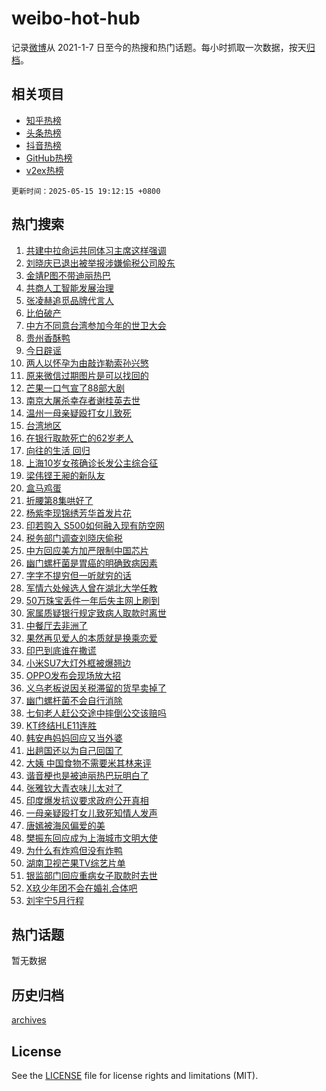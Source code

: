 # weibo-hot-hub

记录[微博](https://www.weibo.com)从 2021-1-7 日至今的热搜和热门话题。每小时抓取一次数据，按天[归档](archives)。

## 相关项目

- [知乎热榜](https://github.com/lonnyzhang423/zhihu-hot-hub)
- [头条热榜](https://github.com/lonnyzhang423/toutiao-hot-hub)
- [抖音热榜](https://github.com/lonnyzhang423/douyin-hot-hub)
- [GitHub热榜](https://github.com/lonnyzhang423/github-hot-hub)
- [v2ex热榜](https://github.com/lonnyzhang423/v2ex-hot-hub)


`更新时间：2025-05-15 19:12:15 +0800`

## 热门搜索

1. [共建中拉命运共同体习主席这样强调](https://m.weibo.cn/search?containerid=100103type%3D1%26t%3D10%26q%3D%23%E5%85%B1%E5%BB%BA%E4%B8%AD%E6%8B%89%E5%91%BD%E8%BF%90%E5%85%B1%E5%90%8C%E4%BD%93%E4%B9%A0%E4%B8%BB%E5%B8%AD%E8%BF%99%E6%A0%B7%E5%BC%BA%E8%B0%83%23&stream_entry_id=51&isnewpage=1&extparam=seat%3D1%26c_type%3D51%26pos%3D0%26cate%3D10103%26q%3D%2523%25E5%2585%25B1%25E5%25BB%25BA%25E4%25B8%25AD%25E6%258B%2589%25E5%2591%25BD%25E8%25BF%2590%25E5%2585%25B1%25E5%2590%258C%25E4%25BD%2593%25E4%25B9%25A0%25E4%25B8%25BB%25E5%25B8%25AD%25E8%25BF%2599%25E6%25A0%25B7%25E5%25BC%25BA%25E8%25B0%2583%2523%26stream_entry_id%3D51%26filter_type%3Drealtimehot%26dgr%3D0%26display_time%3D1747307533%26pre_seqid%3D17473075338290246491073)
1. [刘晓庆已退出被举报涉嫌偷税公司股东](https://m.weibo.cn/search?containerid=100103type%3D1%26t%3D10%26q%3D%23%E5%88%98%E6%99%93%E5%BA%86%E5%B7%B2%E9%80%80%E5%87%BA%E8%A2%AB%E4%B8%BE%E6%8A%A5%E6%B6%89%E5%AB%8C%E5%81%B7%E7%A8%8E%E5%85%AC%E5%8F%B8%E8%82%A1%E4%B8%9C%23&stream_entry_id=31&isnewpage=1&extparam=seat%3D1%26stream_entry_id%3D31%26realpos%3D1%26filter_type%3Drealtimehot%26c_type%3D31%26pos%3D0%26flag%3D1%26cate%3D5001%26q%3D%2523%25E5%2588%2598%25E6%2599%2593%25E5%25BA%2586%25E5%25B7%25B2%25E9%2580%2580%25E5%2587%25BA%25E8%25A2%25AB%25E4%25B8%25BE%25E6%258A%25A5%25E6%25B6%2589%25E5%25AB%258C%25E5%2581%25B7%25E7%25A8%258E%25E5%2585%25AC%25E5%258F%25B8%25E8%2582%25A1%25E4%25B8%259C%2523%26lcate%3D5001%26band_rank%3D1%26dgr%3D0%26display_time%3D1747307533%26pre_seqid%3D17473075338290246491073)
1. [金靖P图不带迪丽热巴](https://m.weibo.cn/search?containerid=100103type%3D1%26t%3D10%26q%3D%23%E9%87%91%E9%9D%96P%E5%9B%BE%E4%B8%8D%E5%B8%A6%E8%BF%AA%E4%B8%BD%E7%83%AD%E5%B7%B4%23&stream_entry_id=31&isnewpage=1&extparam=seat%3D1%26stream_entry_id%3D31%26realpos%3D2%26filter_type%3Drealtimehot%26c_type%3D31%26pos%3D1%26flag%3D1%26cate%3D5001%26q%3D%2523%25E9%2587%2591%25E9%259D%2596P%25E5%259B%25BE%25E4%25B8%258D%25E5%25B8%25A6%25E8%25BF%25AA%25E4%25B8%25BD%25E7%2583%25AD%25E5%25B7%25B4%2523%26lcate%3D5001%26band_rank%3D2%26dgr%3D0%26display_time%3D1747307533%26pre_seqid%3D17473075338290246491073)
1. [共商人工智能发展治理](https://m.weibo.cn/search?containerid=100103type%3D1%26t%3D10%26q%3D%23%E5%85%B1%E5%95%86%E4%BA%BA%E5%B7%A5%E6%99%BA%E8%83%BD%E5%8F%91%E5%B1%95%E6%B2%BB%E7%90%86%23&stream_entry_id=31&isnewpage=1&extparam=seat%3D1%26stream_entry_id%3D31%26realpos%3D3%26filter_type%3Drealtimehot%26c_type%3D31%26pos%3D2%26flag%3D0%26cate%3D5001%26q%3D%2523%25E5%2585%25B1%25E5%2595%2586%25E4%25BA%25BA%25E5%25B7%25A5%25E6%2599%25BA%25E8%2583%25BD%25E5%258F%2591%25E5%25B1%2595%25E6%25B2%25BB%25E7%2590%2586%2523%26lcate%3D5001%26band_rank%3D3%26dgr%3D0%26display_time%3D1747307533%26pre_seqid%3D17473075338290246491073)
1. [张凌赫追觅品牌代言人](https://m.weibo.cn/search?containerid=100103type%3D1%26t%3D10%26q%3D%23%E5%BC%A0%E5%87%8C%E8%B5%AB%E8%BF%BD%E8%A7%85%E5%93%81%E7%89%8C%E4%BB%A3%E8%A8%80%E4%BA%BA%23&stream_entry_id=31&isnewpage=1&extparam=seat%3D1%26is_ad_pos%3D1%26stream_entry_id%3D31%26filter_type%3Drealtimehot%26topic_ad%3D1%26c_type%3D31%26pos%3D3%26lcate%3D5001%26cate%3D5001%26q%3D%2523%25E5%25BC%25A0%25E5%2587%258C%25E8%25B5%25AB%25E8%25BF%25BD%25E8%25A7%2585%25E5%2593%2581%25E7%2589%258C%25E4%25BB%25A3%25E8%25A8%2580%25E4%25BA%25BA%2523%26adid%3D285947%26band_rank%3D4%26dgr%3D0%26display_time%3D1747307533%26pre_seqid%3D17473075338290246491073)
1. [比伯破产](https://m.weibo.cn/search?containerid=100103type%3D1%26t%3D10%26q%3D%23%E6%AF%94%E4%BC%AF%E7%A0%B4%E4%BA%A7%23&stream_entry_id=31&isnewpage=1&extparam=seat%3D1%26stream_entry_id%3D31%26realpos%3D4%26filter_type%3Drealtimehot%26c_type%3D31%26pos%3D4%26flag%3D2%26cate%3D5001%26q%3D%2523%25E6%25AF%2594%25E4%25BC%25AF%25E7%25A0%25B4%25E4%25BA%25A7%2523%26lcate%3D5001%26band_rank%3D4%26dgr%3D0%26display_time%3D1747307533%26pre_seqid%3D17473075338290246491073)
1. [中方不同意台湾参加今年的世卫大会](https://m.weibo.cn/search?containerid=100103type%3D1%26t%3D10%26q%3D%23%E4%B8%AD%E6%96%B9%E4%B8%8D%E5%90%8C%E6%84%8F%E5%8F%B0%E6%B9%BE%E5%8F%82%E5%8A%A0%E4%BB%8A%E5%B9%B4%E7%9A%84%E4%B8%96%E5%8D%AB%E5%A4%A7%E4%BC%9A%23&stream_entry_id=31&isnewpage=1&extparam=seat%3D1%26stream_entry_id%3D31%26realpos%3D5%26filter_type%3Drealtimehot%26c_type%3D31%26pos%3D5%26flag%3D2%26cate%3D5001%26q%3D%2523%25E4%25B8%25AD%25E6%2596%25B9%25E4%25B8%258D%25E5%2590%258C%25E6%2584%258F%25E5%258F%25B0%25E6%25B9%25BE%25E5%258F%2582%25E5%258A%25A0%25E4%25BB%258A%25E5%25B9%25B4%25E7%259A%2584%25E4%25B8%2596%25E5%258D%25AB%25E5%25A4%25A7%25E4%25BC%259A%2523%26lcate%3D5001%26band_rank%3D5%26dgr%3D0%26display_time%3D1747307533%26pre_seqid%3D17473075338290246491073)
1. [贵州香酥鸭](https://m.weibo.cn/search?containerid=100103type%3D1%26t%3D10%26q%3D%E8%B4%B5%E5%B7%9E%E9%A6%99%E9%85%A5%E9%B8%AD&stream_entry_id=31&isnewpage=1&extparam=seat%3D1%26stream_entry_id%3D31%26realpos%3D6%26filter_type%3Drealtimehot%26c_type%3D31%26pos%3D6%26flag%3D1%26cate%3D5001%26q%3D%25E8%25B4%25B5%25E5%25B7%259E%25E9%25A6%2599%25E9%2585%25A5%25E9%25B8%25AD%26lcate%3D5001%26band_rank%3D6%26dgr%3D0%26display_time%3D1747307533%26pre_seqid%3D17473075338290246491073)
1. [今日辟谣](https://m.weibo.cn/search?containerid=100103type%3D1%26t%3D10%26q%3D%23%E4%BB%8A%E6%97%A5%E8%BE%9F%E8%B0%A3%23&stream_entry_id=31&isnewpage=1&extparam=seat%3D1%26is_ad_pos%3D1%26filter_type%3Drealtimehot%26stream_entry_id%3D31%26c_type%3D31%26pos%3D7%26dgr%3D0%26cate%3D5001%26q%3D%2523%25E4%25BB%258A%25E6%2597%25A5%25E8%25BE%259F%25E8%25B0%25A3%2523%26lcate%3D5001%26band_rank%3D7%26adid%3D285923%26display_time%3D1747307533%26pre_seqid%3D17473075338290246491073)
1. [两人以怀孕为由敲诈勒索孙兴慜](https://m.weibo.cn/search?containerid=100103type%3D1%26t%3D10%26q%3D%23%E4%B8%A4%E4%BA%BA%E4%BB%A5%E6%80%80%E5%AD%95%E4%B8%BA%E7%94%B1%E6%95%B2%E8%AF%88%E5%8B%92%E7%B4%A2%E5%AD%99%E5%85%B4%E6%85%9C%23&stream_entry_id=31&isnewpage=1&extparam=seat%3D1%26stream_entry_id%3D31%26realpos%3D7%26filter_type%3Drealtimehot%26c_type%3D31%26pos%3D8%26flag%3D2%26cate%3D5001%26q%3D%2523%25E4%25B8%25A4%25E4%25BA%25BA%25E4%25BB%25A5%25E6%2580%2580%25E5%25AD%2595%25E4%25B8%25BA%25E7%2594%25B1%25E6%2595%25B2%25E8%25AF%2588%25E5%258B%2592%25E7%25B4%25A2%25E5%25AD%2599%25E5%2585%25B4%25E6%2585%259C%2523%26lcate%3D5001%26band_rank%3D7%26dgr%3D0%26display_time%3D1747307533%26pre_seqid%3D17473075338290246491073)
1. [原来微信过期图片是可以找回的](https://m.weibo.cn/search?containerid=100103type%3D1%26t%3D10%26q%3D%E5%8E%9F%E6%9D%A5%E5%BE%AE%E4%BF%A1%E8%BF%87%E6%9C%9F%E5%9B%BE%E7%89%87%E6%98%AF%E5%8F%AF%E4%BB%A5%E6%89%BE%E5%9B%9E%E7%9A%84&stream_entry_id=31&isnewpage=1&extparam=seat%3D1%26stream_entry_id%3D31%26realpos%3D8%26filter_type%3Drealtimehot%26c_type%3D31%26pos%3D9%26flag%3D1%26cate%3D5001%26q%3D%25E5%258E%259F%25E6%259D%25A5%25E5%25BE%25AE%25E4%25BF%25A1%25E8%25BF%2587%25E6%259C%259F%25E5%259B%25BE%25E7%2589%2587%25E6%2598%25AF%25E5%258F%25AF%25E4%25BB%25A5%25E6%2589%25BE%25E5%259B%259E%25E7%259A%2584%26lcate%3D5001%26band_rank%3D8%26dgr%3D0%26display_time%3D1747307533%26pre_seqid%3D17473075338290246491073)
1. [芒果一口气宣了88部大剧](https://m.weibo.cn/search?containerid=100103type%3D1%26t%3D10%26q%3D%E8%8A%92%E6%9E%9C%E4%B8%80%E5%8F%A3%E6%B0%94%E5%AE%A3%E4%BA%8688%E9%83%A8%E5%A4%A7%E5%89%A7&stream_entry_id=31&isnewpage=1&extparam=seat%3D1%26stream_entry_id%3D31%26realpos%3D9%26filter_type%3Drealtimehot%26c_type%3D31%26pos%3D10%26flag%3D0%26cate%3D5001%26q%3D%25E8%258A%2592%25E6%259E%259C%25E4%25B8%2580%25E5%258F%25A3%25E6%25B0%2594%25E5%25AE%25A3%25E4%25BA%258688%25E9%2583%25A8%25E5%25A4%25A7%25E5%2589%25A7%26lcate%3D5001%26band_rank%3D9%26dgr%3D0%26display_time%3D1747307533%26pre_seqid%3D17473075338290246491073)
1. [南京大屠杀幸存者谢桂英去世](https://m.weibo.cn/search?containerid=100103type%3D1%26t%3D10%26q%3D%23%E5%8D%97%E4%BA%AC%E5%A4%A7%E5%B1%A0%E6%9D%80%E5%B9%B8%E5%AD%98%E8%80%85%E8%B0%A2%E6%A1%82%E8%8B%B1%E5%8E%BB%E4%B8%96%23&stream_entry_id=31&isnewpage=1&extparam=seat%3D1%26stream_entry_id%3D31%26realpos%3D10%26filter_type%3Drealtimehot%26c_type%3D31%26pos%3D11%26flag%3D0%26cate%3D5001%26q%3D%2523%25E5%258D%2597%25E4%25BA%25AC%25E5%25A4%25A7%25E5%25B1%25A0%25E6%259D%2580%25E5%25B9%25B8%25E5%25AD%2598%25E8%2580%2585%25E8%25B0%25A2%25E6%25A1%2582%25E8%258B%25B1%25E5%258E%25BB%25E4%25B8%2596%2523%26lcate%3D5001%26band_rank%3D10%26dgr%3D0%26display_time%3D1747307533%26pre_seqid%3D17473075338290246491073)
1. [温州一母亲疑殴打女儿致死](https://m.weibo.cn/search?containerid=100103type%3D1%26t%3D10%26q%3D%23%E6%B8%A9%E5%B7%9E%E4%B8%80%E6%AF%8D%E4%BA%B2%E7%96%91%E6%AE%B4%E6%89%93%E5%A5%B3%E5%84%BF%E8%87%B4%E6%AD%BB%23&stream_entry_id=31&isnewpage=1&extparam=seat%3D1%26stream_entry_id%3D31%26realpos%3D11%26filter_type%3Drealtimehot%26c_type%3D31%26pos%3D12%26flag%3D1%26cate%3D5001%26q%3D%2523%25E6%25B8%25A9%25E5%25B7%259E%25E4%25B8%2580%25E6%25AF%258D%25E4%25BA%25B2%25E7%2596%2591%25E6%25AE%25B4%25E6%2589%2593%25E5%25A5%25B3%25E5%2584%25BF%25E8%2587%25B4%25E6%25AD%25BB%2523%26lcate%3D5001%26band_rank%3D11%26dgr%3D0%26display_time%3D1747307533%26pre_seqid%3D17473075338290246491073)
1. [台湾地区](https://m.weibo.cn/search?containerid=100103type%3D1%26t%3D10%26q%3D%E5%8F%B0%E6%B9%BE%E5%9C%B0%E5%8C%BA&stream_entry_id=31&isnewpage=1&extparam=seat%3D1%26stream_entry_id%3D31%26realpos%3D12%26filter_type%3Drealtimehot%26c_type%3D31%26pos%3D13%26flag%3D1%26cate%3D5001%26q%3D%25E5%258F%25B0%25E6%25B9%25BE%25E5%259C%25B0%25E5%258C%25BA%26lcate%3D5001%26band_rank%3D12%26dgr%3D0%26display_time%3D1747307533%26pre_seqid%3D17473075338290246491073)
1. [在银行取款死亡的62岁老人](https://m.weibo.cn/search?containerid=100103type%3D1%26t%3D10%26q%3D%23%E5%9C%A8%E9%93%B6%E8%A1%8C%E5%8F%96%E6%AC%BE%E6%AD%BB%E4%BA%A1%E7%9A%8462%E5%B2%81%E8%80%81%E4%BA%BA%23&stream_entry_id=31&isnewpage=1&extparam=seat%3D1%26stream_entry_id%3D31%26realpos%3D13%26filter_type%3Drealtimehot%26c_type%3D31%26pos%3D14%26flag%3D1%26cate%3D5001%26q%3D%2523%25E5%259C%25A8%25E9%2593%25B6%25E8%25A1%258C%25E5%258F%2596%25E6%25AC%25BE%25E6%25AD%25BB%25E4%25BA%25A1%25E7%259A%258462%25E5%25B2%2581%25E8%2580%2581%25E4%25BA%25BA%2523%26lcate%3D5001%26band_rank%3D13%26dgr%3D0%26display_time%3D1747307533%26pre_seqid%3D17473075338290246491073)
1. [向往的生活 回归](https://m.weibo.cn/search?containerid=100103type%3D1%26t%3D10%26q%3D%E5%90%91%E5%BE%80%E7%9A%84%E7%94%9F%E6%B4%BB+%E5%9B%9E%E5%BD%92&stream_entry_id=31&isnewpage=1&extparam=seat%3D1%26stream_entry_id%3D31%26realpos%3D14%26filter_type%3Drealtimehot%26c_type%3D31%26pos%3D15%26flag%3D2%26cate%3D5001%26q%3D%25E5%2590%2591%25E5%25BE%2580%25E7%259A%2584%25E7%2594%259F%25E6%25B4%25BB%2520%25E5%259B%259E%25E5%25BD%2592%26lcate%3D5001%26band_rank%3D14%26dgr%3D0%26display_time%3D1747307533%26pre_seqid%3D17473075338290246491073)
1. [上海10岁女孩确诊长发公主综合征](https://m.weibo.cn/search?containerid=100103type%3D1%26t%3D10%26q%3D%23%E4%B8%8A%E6%B5%B710%E5%B2%81%E5%A5%B3%E5%AD%A9%E7%A1%AE%E8%AF%8A%E9%95%BF%E5%8F%91%E5%85%AC%E4%B8%BB%E7%BB%BC%E5%90%88%E5%BE%81%23&stream_entry_id=31&isnewpage=1&extparam=seat%3D1%26stream_entry_id%3D31%26realpos%3D15%26filter_type%3Drealtimehot%26c_type%3D31%26pos%3D16%26flag%3D1%26cate%3D5001%26q%3D%2523%25E4%25B8%258A%25E6%25B5%25B710%25E5%25B2%2581%25E5%25A5%25B3%25E5%25AD%25A9%25E7%25A1%25AE%25E8%25AF%258A%25E9%2595%25BF%25E5%258F%2591%25E5%2585%25AC%25E4%25B8%25BB%25E7%25BB%25BC%25E5%2590%2588%25E5%25BE%2581%2523%26lcate%3D5001%26band_rank%3D15%26dgr%3D0%26display_time%3D1747307533%26pre_seqid%3D17473075338290246491073)
1. [梁伟铿王昶的新队友](https://m.weibo.cn/search?containerid=100103type%3D1%26t%3D10%26q%3D%23%E6%A2%81%E4%BC%9F%E9%93%BF%E7%8E%8B%E6%98%B6%E7%9A%84%E6%96%B0%E9%98%9F%E5%8F%8B%23&stream_entry_id=31&isnewpage=1&extparam=seat%3D1%26stream_entry_id%3D31%26realpos%3D16%26filter_type%3Drealtimehot%26c_type%3D31%26pos%3D17%26flag%3D1%26cate%3D5001%26q%3D%2523%25E6%25A2%2581%25E4%25BC%259F%25E9%2593%25BF%25E7%258E%258B%25E6%2598%25B6%25E7%259A%2584%25E6%2596%25B0%25E9%2598%259F%25E5%258F%258B%2523%26lcate%3D5001%26band_rank%3D16%26dgr%3D0%26display_time%3D1747307533%26pre_seqid%3D17473075338290246491073)
1. [盒马鸡蛋](https://m.weibo.cn/search?containerid=100103type%3D1%26t%3D10%26q%3D%E7%9B%92%E9%A9%AC%E9%B8%A1%E8%9B%8B&stream_entry_id=31&isnewpage=1&extparam=seat%3D1%26stream_entry_id%3D31%26realpos%3D17%26filter_type%3Drealtimehot%26c_type%3D31%26pos%3D18%26flag%3D0%26cate%3D5001%26q%3D%25E7%259B%2592%25E9%25A9%25AC%25E9%25B8%25A1%25E8%259B%258B%26lcate%3D5001%26band_rank%3D17%26dgr%3D0%26display_time%3D1747307533%26pre_seqid%3D17473075338290246491073)
1. [折腰第8集哄好了](https://m.weibo.cn/search?containerid=100103type%3D1%26t%3D10%26q%3D%E6%8A%98%E8%85%B0%E7%AC%AC8%E9%9B%86%E5%93%84%E5%A5%BD%E4%BA%86&stream_entry_id=31&isnewpage=1&extparam=seat%3D1%26stream_entry_id%3D31%26realpos%3D18%26filter_type%3Drealtimehot%26c_type%3D31%26pos%3D19%26flag%3D1%26cate%3D5001%26q%3D%25E6%258A%2598%25E8%2585%25B0%25E7%25AC%25AC8%25E9%259B%2586%25E5%2593%2584%25E5%25A5%25BD%25E4%25BA%2586%26lcate%3D5001%26band_rank%3D18%26dgr%3D0%26display_time%3D1747307533%26pre_seqid%3D17473075338290246491073)
1. [杨紫李现锦绣芳华首发片花](https://m.weibo.cn/search?containerid=100103type%3D1%26t%3D10%26q%3D%23%E6%9D%A8%E7%B4%AB%E6%9D%8E%E7%8E%B0%E9%94%A6%E7%BB%A3%E8%8A%B3%E5%8D%8E%E9%A6%96%E5%8F%91%E7%89%87%E8%8A%B1%23&stream_entry_id=31&isnewpage=1&extparam=seat%3D1%26stream_entry_id%3D31%26realpos%3D19%26filter_type%3Drealtimehot%26c_type%3D31%26pos%3D20%26flag%3D1%26cate%3D5001%26q%3D%2523%25E6%259D%25A8%25E7%25B4%25AB%25E6%259D%258E%25E7%258E%25B0%25E9%2594%25A6%25E7%25BB%25A3%25E8%258A%25B3%25E5%258D%258E%25E9%25A6%2596%25E5%258F%2591%25E7%2589%2587%25E8%258A%25B1%2523%26lcate%3D5001%26band_rank%3D19%26dgr%3D0%26display_time%3D1747307533%26pre_seqid%3D17473075338290246491073)
1. [印若购入 S500如何融入现有防空网](https://m.weibo.cn/search?containerid=100103type%3D1%26t%3D10%26q%3D%E5%8D%B0%E8%8B%A5%E8%B4%AD%E5%85%A5+S500%E5%A6%82%E4%BD%95%E8%9E%8D%E5%85%A5%E7%8E%B0%E6%9C%89%E9%98%B2%E7%A9%BA%E7%BD%91&stream_entry_id=31&isnewpage=1&extparam=seat%3D1%26is_ai_ask%3D1%26stream_entry_id%3D31%26realpos%3D20%26filter_type%3Drealtimehot%26c_type%3D31%26pos%3D21%26flag%3D1%26cate%3D5001%26q%3D%25E5%258D%25B0%25E8%258B%25A5%25E8%25B4%25AD%25E5%2585%25A5%2520S500%25E5%25A6%2582%25E4%25BD%2595%25E8%259E%258D%25E5%2585%25A5%25E7%258E%25B0%25E6%259C%2589%25E9%2598%25B2%25E7%25A9%25BA%25E7%25BD%2591%26lcate%3D5001%26band_rank%3D20%26dgr%3D0%26display_time%3D1747307533%26pre_seqid%3D17473075338290246491073)
1. [税务部门调查刘晓庆偷税](https://m.weibo.cn/search?containerid=100103type%3D1%26t%3D10%26q%3D%23%E7%A8%8E%E5%8A%A1%E9%83%A8%E9%97%A8%E8%B0%83%E6%9F%A5%E5%88%98%E6%99%93%E5%BA%86%E5%81%B7%E7%A8%8E%23&stream_entry_id=31&isnewpage=1&extparam=seat%3D1%26stream_entry_id%3D31%26realpos%3D21%26filter_type%3Drealtimehot%26c_type%3D31%26pos%3D22%26flag%3D2%26cate%3D5001%26q%3D%2523%25E7%25A8%258E%25E5%258A%25A1%25E9%2583%25A8%25E9%2597%25A8%25E8%25B0%2583%25E6%259F%25A5%25E5%2588%2598%25E6%2599%2593%25E5%25BA%2586%25E5%2581%25B7%25E7%25A8%258E%2523%26lcate%3D5001%26band_rank%3D21%26dgr%3D0%26display_time%3D1747307533%26pre_seqid%3D17473075338290246491073)
1. [中方回应美方加严限制中国芯片](https://m.weibo.cn/search?containerid=100103type%3D1%26t%3D10%26q%3D%23%E4%B8%AD%E6%96%B9%E5%9B%9E%E5%BA%94%E7%BE%8E%E6%96%B9%E5%8A%A0%E4%B8%A5%E9%99%90%E5%88%B6%E4%B8%AD%E5%9B%BD%E8%8A%AF%E7%89%87%23&stream_entry_id=31&isnewpage=1&extparam=seat%3D1%26stream_entry_id%3D31%26realpos%3D22%26filter_type%3Drealtimehot%26c_type%3D31%26pos%3D23%26flag%3D0%26cate%3D5001%26q%3D%2523%25E4%25B8%25AD%25E6%2596%25B9%25E5%259B%259E%25E5%25BA%2594%25E7%25BE%258E%25E6%2596%25B9%25E5%258A%25A0%25E4%25B8%25A5%25E9%2599%2590%25E5%2588%25B6%25E4%25B8%25AD%25E5%259B%25BD%25E8%258A%25AF%25E7%2589%2587%2523%26lcate%3D5001%26band_rank%3D22%26dgr%3D0%26display_time%3D1747307533%26pre_seqid%3D17473075338290246491073)
1. [幽门螺杆菌是胃癌的明确致病因素](https://m.weibo.cn/search?containerid=100103type%3D1%26t%3D10%26q%3D%23%E5%B9%BD%E9%97%A8%E8%9E%BA%E6%9D%86%E8%8F%8C%E6%98%AF%E8%83%83%E7%99%8C%E7%9A%84%E6%98%8E%E7%A1%AE%E8%87%B4%E7%97%85%E5%9B%A0%E7%B4%A0%23&stream_entry_id=31&isnewpage=1&extparam=seat%3D1%26stream_entry_id%3D31%26realpos%3D23%26filter_type%3Drealtimehot%26c_type%3D31%26pos%3D24%26flag%3D0%26cate%3D5001%26q%3D%2523%25E5%25B9%25BD%25E9%2597%25A8%25E8%259E%25BA%25E6%259D%2586%25E8%258F%258C%25E6%2598%25AF%25E8%2583%2583%25E7%2599%258C%25E7%259A%2584%25E6%2598%258E%25E7%25A1%25AE%25E8%2587%25B4%25E7%2597%2585%25E5%259B%25A0%25E7%25B4%25A0%2523%26lcate%3D5001%26band_rank%3D23%26dgr%3D0%26display_time%3D1747307533%26pre_seqid%3D17473075338290246491073)
1. [字字不提穷但一听就穷的话](https://m.weibo.cn/search?containerid=100103type%3D1%26t%3D10%26q%3D%E5%AD%97%E5%AD%97%E4%B8%8D%E6%8F%90%E7%A9%B7%E4%BD%86%E4%B8%80%E5%90%AC%E5%B0%B1%E7%A9%B7%E7%9A%84%E8%AF%9D&stream_entry_id=31&isnewpage=1&extparam=seat%3D1%26stream_entry_id%3D31%26realpos%3D24%26filter_type%3Drealtimehot%26c_type%3D31%26pos%3D25%26flag%3D0%26cate%3D5001%26q%3D%25E5%25AD%2597%25E5%25AD%2597%25E4%25B8%258D%25E6%258F%2590%25E7%25A9%25B7%25E4%25BD%2586%25E4%25B8%2580%25E5%2590%25AC%25E5%25B0%25B1%25E7%25A9%25B7%25E7%259A%2584%25E8%25AF%259D%26lcate%3D5001%26band_rank%3D24%26dgr%3D0%26display_time%3D1747307533%26pre_seqid%3D17473075338290246491073)
1. [军情六处候选人曾在湖北大学任教](https://m.weibo.cn/search?containerid=100103type%3D1%26t%3D10%26q%3D%E5%86%9B%E6%83%85%E5%85%AD%E5%A4%84%E5%80%99%E9%80%89%E4%BA%BA%E6%9B%BE%E5%9C%A8%E6%B9%96%E5%8C%97%E5%A4%A7%E5%AD%A6%E4%BB%BB%E6%95%99&stream_entry_id=31&isnewpage=1&extparam=seat%3D1%26stream_entry_id%3D31%26realpos%3D25%26filter_type%3Drealtimehot%26c_type%3D31%26pos%3D26%26flag%3D1%26cate%3D5001%26q%3D%25E5%2586%259B%25E6%2583%2585%25E5%2585%25AD%25E5%25A4%2584%25E5%2580%2599%25E9%2580%2589%25E4%25BA%25BA%25E6%259B%25BE%25E5%259C%25A8%25E6%25B9%2596%25E5%258C%2597%25E5%25A4%25A7%25E5%25AD%25A6%25E4%25BB%25BB%25E6%2595%2599%26lcate%3D5001%26band_rank%3D25%26dgr%3D0%26display_time%3D1747307533%26pre_seqid%3D17473075338290246491073)
1. [50万珠宝丢件一年后失主网上刷到](https://m.weibo.cn/search?containerid=100103type%3D1%26t%3D10%26q%3D%2350%E4%B8%87%E7%8F%A0%E5%AE%9D%E4%B8%A2%E4%BB%B6%E4%B8%80%E5%B9%B4%E5%90%8E%E5%A4%B1%E4%B8%BB%E7%BD%91%E4%B8%8A%E5%88%B7%E5%88%B0%23&stream_entry_id=31&isnewpage=1&extparam=seat%3D1%26stream_entry_id%3D31%26realpos%3D26%26filter_type%3Drealtimehot%26c_type%3D31%26pos%3D27%26flag%3D1%26cate%3D5001%26q%3D%252350%25E4%25B8%2587%25E7%258F%25A0%25E5%25AE%259D%25E4%25B8%25A2%25E4%25BB%25B6%25E4%25B8%2580%25E5%25B9%25B4%25E5%2590%258E%25E5%25A4%25B1%25E4%25B8%25BB%25E7%25BD%2591%25E4%25B8%258A%25E5%2588%25B7%25E5%2588%25B0%2523%26lcate%3D5001%26band_rank%3D26%26dgr%3D0%26display_time%3D1747307533%26pre_seqid%3D17473075338290246491073)
1. [家属质疑银行规定致病人取款时离世](https://m.weibo.cn/search?containerid=100103type%3D1%26t%3D10%26q%3D%E5%AE%B6%E5%B1%9E%E8%B4%A8%E7%96%91%E9%93%B6%E8%A1%8C%E8%A7%84%E5%AE%9A%E8%87%B4%E7%97%85%E4%BA%BA%E5%8F%96%E6%AC%BE%E6%97%B6%E7%A6%BB%E4%B8%96&stream_entry_id=31&isnewpage=1&extparam=seat%3D1%26stream_entry_id%3D31%26realpos%3D27%26filter_type%3Drealtimehot%26c_type%3D31%26pos%3D28%26flag%3D0%26cate%3D5001%26q%3D%25E5%25AE%25B6%25E5%25B1%259E%25E8%25B4%25A8%25E7%2596%2591%25E9%2593%25B6%25E8%25A1%258C%25E8%25A7%2584%25E5%25AE%259A%25E8%2587%25B4%25E7%2597%2585%25E4%25BA%25BA%25E5%258F%2596%25E6%25AC%25BE%25E6%2597%25B6%25E7%25A6%25BB%25E4%25B8%2596%26lcate%3D5001%26band_rank%3D27%26dgr%3D0%26display_time%3D1747307533%26pre_seqid%3D17473075338290246491073)
1. [中餐厅去非洲了](https://m.weibo.cn/search?containerid=100103type%3D1%26t%3D10%26q%3D%23%E4%B8%AD%E9%A4%90%E5%8E%85%E5%8E%BB%E9%9D%9E%E6%B4%B2%E4%BA%86%23&stream_entry_id=31&isnewpage=1&extparam=seat%3D1%26stream_entry_id%3D31%26realpos%3D28%26filter_type%3Drealtimehot%26c_type%3D31%26pos%3D29%26flag%3D0%26cate%3D5001%26q%3D%2523%25E4%25B8%25AD%25E9%25A4%2590%25E5%258E%2585%25E5%258E%25BB%25E9%259D%259E%25E6%25B4%25B2%25E4%25BA%2586%2523%26lcate%3D5001%26band_rank%3D28%26dgr%3D0%26display_time%3D1747307533%26pre_seqid%3D17473075338290246491073)
1. [果然再见爱人的本质就是换乘恋爱](https://m.weibo.cn/search?containerid=100103type%3D1%26t%3D10%26q%3D%E6%9E%9C%E7%84%B6%E5%86%8D%E8%A7%81%E7%88%B1%E4%BA%BA%E7%9A%84%E6%9C%AC%E8%B4%A8%E5%B0%B1%E6%98%AF%E6%8D%A2%E4%B9%98%E6%81%8B%E7%88%B1&stream_entry_id=31&isnewpage=1&extparam=seat%3D1%26stream_entry_id%3D31%26realpos%3D29%26filter_type%3Drealtimehot%26c_type%3D31%26pos%3D30%26flag%3D1%26cate%3D5001%26q%3D%25E6%259E%259C%25E7%2584%25B6%25E5%2586%258D%25E8%25A7%2581%25E7%2588%25B1%25E4%25BA%25BA%25E7%259A%2584%25E6%259C%25AC%25E8%25B4%25A8%25E5%25B0%25B1%25E6%2598%25AF%25E6%258D%25A2%25E4%25B9%2598%25E6%2581%258B%25E7%2588%25B1%26lcate%3D5001%26band_rank%3D29%26dgr%3D0%26display_time%3D1747307533%26pre_seqid%3D17473075338290246491073)
1. [印巴到底谁在撒谎](https://m.weibo.cn/search?containerid=100103type%3D1%26t%3D10%26q%3D%E5%8D%B0%E5%B7%B4%E5%88%B0%E5%BA%95%E8%B0%81%E5%9C%A8%E6%92%92%E8%B0%8E&stream_entry_id=31&isnewpage=1&extparam=seat%3D1%26stream_entry_id%3D31%26realpos%3D30%26filter_type%3Drealtimehot%26c_type%3D31%26pos%3D31%26flag%3D1%26cate%3D5001%26q%3D%25E5%258D%25B0%25E5%25B7%25B4%25E5%2588%25B0%25E5%25BA%2595%25E8%25B0%2581%25E5%259C%25A8%25E6%2592%2592%25E8%25B0%258E%26lcate%3D5001%26band_rank%3D30%26dgr%3D0%26display_time%3D1747307533%26pre_seqid%3D17473075338290246491073)
1. [小米SU7大灯外框被爆翘边](https://m.weibo.cn/search?containerid=100103type%3D1%26t%3D10%26q%3D%23%E5%B0%8F%E7%B1%B3SU7%E5%A4%A7%E7%81%AF%E5%A4%96%E6%A1%86%E8%A2%AB%E7%88%86%E7%BF%98%E8%BE%B9%23&stream_entry_id=31&isnewpage=1&extparam=seat%3D1%26stream_entry_id%3D31%26realpos%3D31%26filter_type%3Drealtimehot%26c_type%3D31%26pos%3D32%26flag%3D1%26cate%3D5001%26q%3D%2523%25E5%25B0%258F%25E7%25B1%25B3SU7%25E5%25A4%25A7%25E7%2581%25AF%25E5%25A4%2596%25E6%25A1%2586%25E8%25A2%25AB%25E7%2588%2586%25E7%25BF%2598%25E8%25BE%25B9%2523%26lcate%3D5001%26band_rank%3D31%26dgr%3D0%26display_time%3D1747307533%26pre_seqid%3D17473075338290246491073)
1. [OPPO发布会现场放大招](https://m.weibo.cn/search?containerid=100103type%3D1%26t%3D10%26q%3D%23OPPO%E5%8F%91%E5%B8%83%E4%BC%9A%E7%8E%B0%E5%9C%BA%E6%94%BE%E5%A4%A7%E6%8B%9B%23&stream_entry_id=31&isnewpage=1&extparam=seat%3D1%26stream_entry_id%3D31%26realpos%3D32%26filter_type%3Drealtimehot%26c_type%3D31%26pos%3D33%26flag%3D0%26cate%3D5001%26q%3D%2523OPPO%25E5%258F%2591%25E5%25B8%2583%25E4%25BC%259A%25E7%258E%25B0%25E5%259C%25BA%25E6%2594%25BE%25E5%25A4%25A7%25E6%258B%259B%2523%26lcate%3D5001%26band_rank%3D32%26dgr%3D0%26display_time%3D1747307533%26pre_seqid%3D17473075338290246491073)
1. [义乌老板说因关税滞留的货早卖掉了](https://m.weibo.cn/search?containerid=100103type%3D1%26t%3D10%26q%3D%23%E4%B9%89%E4%B9%8C%E8%80%81%E6%9D%BF%E8%AF%B4%E5%9B%A0%E5%85%B3%E7%A8%8E%E6%BB%9E%E7%95%99%E7%9A%84%E8%B4%A7%E6%97%A9%E5%8D%96%E6%8E%89%E4%BA%86%23&stream_entry_id=31&isnewpage=1&extparam=seat%3D1%26stream_entry_id%3D31%26realpos%3D33%26filter_type%3Drealtimehot%26c_type%3D31%26pos%3D34%26flag%3D1%26cate%3D5001%26q%3D%2523%25E4%25B9%2589%25E4%25B9%258C%25E8%2580%2581%25E6%259D%25BF%25E8%25AF%25B4%25E5%259B%25A0%25E5%2585%25B3%25E7%25A8%258E%25E6%25BB%259E%25E7%2595%2599%25E7%259A%2584%25E8%25B4%25A7%25E6%2597%25A9%25E5%258D%2596%25E6%258E%2589%25E4%25BA%2586%2523%26lcate%3D5001%26band_rank%3D33%26dgr%3D0%26display_time%3D1747307533%26pre_seqid%3D17473075338290246491073)
1. [幽门螺杆菌不会自行消除](https://m.weibo.cn/search?containerid=100103type%3D1%26t%3D10%26q%3D%23%E5%B9%BD%E9%97%A8%E8%9E%BA%E6%9D%86%E8%8F%8C%E4%B8%8D%E4%BC%9A%E8%87%AA%E8%A1%8C%E6%B6%88%E9%99%A4%23&stream_entry_id=31&isnewpage=1&extparam=seat%3D1%26stream_entry_id%3D31%26realpos%3D34%26filter_type%3Drealtimehot%26c_type%3D31%26pos%3D35%26flag%3D1%26cate%3D5001%26q%3D%2523%25E5%25B9%25BD%25E9%2597%25A8%25E8%259E%25BA%25E6%259D%2586%25E8%258F%258C%25E4%25B8%258D%25E4%25BC%259A%25E8%2587%25AA%25E8%25A1%258C%25E6%25B6%2588%25E9%2599%25A4%2523%26lcate%3D5001%26band_rank%3D34%26dgr%3D0%26display_time%3D1747307533%26pre_seqid%3D17473075338290246491073)
1. [七旬老人赶公交途中摔倒公交该赔吗](https://m.weibo.cn/search?containerid=100103type%3D1%26t%3D10%26q%3D%23%E4%B8%83%E6%97%AC%E8%80%81%E4%BA%BA%E8%B5%B6%E5%85%AC%E4%BA%A4%E9%80%94%E4%B8%AD%E6%91%94%E5%80%92%E5%85%AC%E4%BA%A4%E8%AF%A5%E8%B5%94%E5%90%97%23&stream_entry_id=31&isnewpage=1&extparam=seat%3D1%26stream_entry_id%3D31%26realpos%3D35%26filter_type%3Drealtimehot%26c_type%3D31%26pos%3D36%26flag%3D1%26cate%3D5001%26q%3D%2523%25E4%25B8%2583%25E6%2597%25AC%25E8%2580%2581%25E4%25BA%25BA%25E8%25B5%25B6%25E5%2585%25AC%25E4%25BA%25A4%25E9%2580%2594%25E4%25B8%25AD%25E6%2591%2594%25E5%2580%2592%25E5%2585%25AC%25E4%25BA%25A4%25E8%25AF%25A5%25E8%25B5%2594%25E5%2590%2597%2523%26lcate%3D5001%26band_rank%3D35%26dgr%3D0%26display_time%3D1747307533%26pre_seqid%3D17473075338290246491073)
1. [KT终结HLE11连胜](https://m.weibo.cn/search?containerid=100103type%3D1%26t%3D10%26q%3DKT%E7%BB%88%E7%BB%93HLE11%E8%BF%9E%E8%83%9C&stream_entry_id=31&isnewpage=1&extparam=seat%3D1%26stream_entry_id%3D31%26realpos%3D36%26filter_type%3Drealtimehot%26c_type%3D31%26pos%3D37%26flag%3D1%26cate%3D5001%26q%3DKT%25E7%25BB%2588%25E7%25BB%2593HLE11%25E8%25BF%259E%25E8%2583%259C%26lcate%3D5001%26band_rank%3D36%26dgr%3D0%26display_time%3D1747307533%26pre_seqid%3D17473075338290246491073)
1. [韩安冉妈妈回应又当外婆](https://m.weibo.cn/search?containerid=100103type%3D1%26t%3D10%26q%3D%23%E9%9F%A9%E5%AE%89%E5%86%89%E5%A6%88%E5%A6%88%E5%9B%9E%E5%BA%94%E5%8F%88%E5%BD%93%E5%A4%96%E5%A9%86%23&stream_entry_id=31&isnewpage=1&extparam=seat%3D1%26stream_entry_id%3D31%26realpos%3D37%26filter_type%3Drealtimehot%26c_type%3D31%26pos%3D38%26flag%3D1%26cate%3D5001%26q%3D%2523%25E9%259F%25A9%25E5%25AE%2589%25E5%2586%2589%25E5%25A6%2588%25E5%25A6%2588%25E5%259B%259E%25E5%25BA%2594%25E5%258F%2588%25E5%25BD%2593%25E5%25A4%2596%25E5%25A9%2586%2523%26lcate%3D5001%26band_rank%3D37%26dgr%3D0%26display_time%3D1747307533%26pre_seqid%3D17473075338290246491073)
1. [出趟国还以为自己回国了](https://m.weibo.cn/search?containerid=100103type%3D1%26t%3D10%26q%3D%E5%87%BA%E8%B6%9F%E5%9B%BD%E8%BF%98%E4%BB%A5%E4%B8%BA%E8%87%AA%E5%B7%B1%E5%9B%9E%E5%9B%BD%E4%BA%86&stream_entry_id=31&isnewpage=1&extparam=seat%3D1%26stream_entry_id%3D31%26realpos%3D38%26filter_type%3Drealtimehot%26c_type%3D31%26pos%3D39%26flag%3D1%26cate%3D5001%26q%3D%25E5%2587%25BA%25E8%25B6%259F%25E5%259B%25BD%25E8%25BF%2598%25E4%25BB%25A5%25E4%25B8%25BA%25E8%2587%25AA%25E5%25B7%25B1%25E5%259B%259E%25E5%259B%25BD%25E4%25BA%2586%26lcate%3D5001%26band_rank%3D38%26dgr%3D0%26display_time%3D1747307533%26pre_seqid%3D17473075338290246491073)
1. [大姨 中国食物不需要米其林来评](https://m.weibo.cn/search?containerid=100103type%3D1%26t%3D10%26q%3D%E5%A4%A7%E5%A7%A8+%E4%B8%AD%E5%9B%BD%E9%A3%9F%E7%89%A9%E4%B8%8D%E9%9C%80%E8%A6%81%E7%B1%B3%E5%85%B6%E6%9E%97%E6%9D%A5%E8%AF%84&stream_entry_id=31&isnewpage=1&extparam=seat%3D1%26stream_entry_id%3D31%26realpos%3D39%26filter_type%3Drealtimehot%26c_type%3D31%26pos%3D40%26flag%3D1%26cate%3D5001%26q%3D%25E5%25A4%25A7%25E5%25A7%25A8%2520%25E4%25B8%25AD%25E5%259B%25BD%25E9%25A3%259F%25E7%2589%25A9%25E4%25B8%258D%25E9%259C%2580%25E8%25A6%2581%25E7%25B1%25B3%25E5%2585%25B6%25E6%259E%2597%25E6%259D%25A5%25E8%25AF%2584%26lcate%3D5001%26band_rank%3D39%26dgr%3D0%26display_time%3D1747307533%26pre_seqid%3D17473075338290246491073)
1. [谐音梗也是被迪丽热巴玩明白了](https://m.weibo.cn/search?containerid=100103type%3D1%26t%3D10%26q%3D%E8%B0%90%E9%9F%B3%E6%A2%97%E4%B9%9F%E6%98%AF%E8%A2%AB%E8%BF%AA%E4%B8%BD%E7%83%AD%E5%B7%B4%E7%8E%A9%E6%98%8E%E7%99%BD%E4%BA%86&stream_entry_id=31&isnewpage=1&extparam=seat%3D1%26stream_entry_id%3D31%26realpos%3D40%26filter_type%3Drealtimehot%26c_type%3D31%26pos%3D41%26flag%3D1%26cate%3D5001%26q%3D%25E8%25B0%2590%25E9%259F%25B3%25E6%25A2%2597%25E4%25B9%259F%25E6%2598%25AF%25E8%25A2%25AB%25E8%25BF%25AA%25E4%25B8%25BD%25E7%2583%25AD%25E5%25B7%25B4%25E7%258E%25A9%25E6%2598%258E%25E7%2599%25BD%25E4%25BA%2586%26lcate%3D5001%26band_rank%3D40%26dgr%3D0%26display_time%3D1747307533%26pre_seqid%3D17473075338290246491073)
1. [张雅钦大青衣味儿太对了](https://m.weibo.cn/search?containerid=100103type%3D1%26t%3D10%26q%3D%E5%BC%A0%E9%9B%85%E9%92%A6%E5%A4%A7%E9%9D%92%E8%A1%A3%E5%91%B3%E5%84%BF%E5%A4%AA%E5%AF%B9%E4%BA%86&stream_entry_id=31&isnewpage=1&extparam=seat%3D1%26stream_entry_id%3D31%26realpos%3D41%26filter_type%3Drealtimehot%26c_type%3D31%26pos%3D42%26flag%3D1%26cate%3D5001%26q%3D%25E5%25BC%25A0%25E9%259B%2585%25E9%2592%25A6%25E5%25A4%25A7%25E9%259D%2592%25E8%25A1%25A3%25E5%2591%25B3%25E5%2584%25BF%25E5%25A4%25AA%25E5%25AF%25B9%25E4%25BA%2586%26lcate%3D5001%26band_rank%3D41%26dgr%3D0%26display_time%3D1747307533%26pre_seqid%3D17473075338290246491073)
1. [印度爆发抗议要求政府公开真相](https://m.weibo.cn/search?containerid=100103type%3D1%26t%3D10%26q%3D%E5%8D%B0%E5%BA%A6%E7%88%86%E5%8F%91%E6%8A%97%E8%AE%AE%E8%A6%81%E6%B1%82%E6%94%BF%E5%BA%9C%E5%85%AC%E5%BC%80%E7%9C%9F%E7%9B%B8&stream_entry_id=31&isnewpage=1&extparam=seat%3D1%26stream_entry_id%3D31%26realpos%3D42%26filter_type%3Drealtimehot%26c_type%3D31%26pos%3D43%26flag%3D0%26cate%3D5001%26q%3D%25E5%258D%25B0%25E5%25BA%25A6%25E7%2588%2586%25E5%258F%2591%25E6%258A%2597%25E8%25AE%25AE%25E8%25A6%2581%25E6%25B1%2582%25E6%2594%25BF%25E5%25BA%259C%25E5%2585%25AC%25E5%25BC%2580%25E7%259C%259F%25E7%259B%25B8%26lcate%3D5001%26band_rank%3D42%26dgr%3D0%26display_time%3D1747307533%26pre_seqid%3D17473075338290246491073)
1. [一母亲疑殴打女儿致死知情人发声](https://m.weibo.cn/search?containerid=100103type%3D1%26t%3D10%26q%3D%23%E4%B8%80%E6%AF%8D%E4%BA%B2%E7%96%91%E6%AE%B4%E6%89%93%E5%A5%B3%E5%84%BF%E8%87%B4%E6%AD%BB%E7%9F%A5%E6%83%85%E4%BA%BA%E5%8F%91%E5%A3%B0%23&stream_entry_id=31&isnewpage=1&extparam=seat%3D1%26stream_entry_id%3D31%26realpos%3D43%26filter_type%3Drealtimehot%26c_type%3D31%26pos%3D44%26flag%3D1%26cate%3D5001%26q%3D%2523%25E4%25B8%2580%25E6%25AF%258D%25E4%25BA%25B2%25E7%2596%2591%25E6%25AE%25B4%25E6%2589%2593%25E5%25A5%25B3%25E5%2584%25BF%25E8%2587%25B4%25E6%25AD%25BB%25E7%259F%25A5%25E6%2583%2585%25E4%25BA%25BA%25E5%258F%2591%25E5%25A3%25B0%2523%26lcate%3D5001%26band_rank%3D43%26dgr%3D0%26display_time%3D1747307533%26pre_seqid%3D17473075338290246491073)
1. [唐嫣被海风偏爱的美](https://m.weibo.cn/search?containerid=100103type%3D1%26t%3D10%26q%3D%E5%94%90%E5%AB%A3%E8%A2%AB%E6%B5%B7%E9%A3%8E%E5%81%8F%E7%88%B1%E7%9A%84%E7%BE%8E&stream_entry_id=31&isnewpage=1&extparam=seat%3D1%26stream_entry_id%3D31%26realpos%3D44%26filter_type%3Drealtimehot%26c_type%3D31%26pos%3D45%26flag%3D1%26cate%3D5001%26q%3D%25E5%2594%2590%25E5%25AB%25A3%25E8%25A2%25AB%25E6%25B5%25B7%25E9%25A3%258E%25E5%2581%258F%25E7%2588%25B1%25E7%259A%2584%25E7%25BE%258E%26lcate%3D5001%26band_rank%3D44%26dgr%3D0%26display_time%3D1747307533%26pre_seqid%3D17473075338290246491073)
1. [樊振东回应成为上海城市文明大使](https://m.weibo.cn/search?containerid=100103type%3D1%26t%3D10%26q%3D%23%E6%A8%8A%E6%8C%AF%E4%B8%9C%E5%9B%9E%E5%BA%94%E6%88%90%E4%B8%BA%E4%B8%8A%E6%B5%B7%E5%9F%8E%E5%B8%82%E6%96%87%E6%98%8E%E5%A4%A7%E4%BD%BF%23&stream_entry_id=31&isnewpage=1&extparam=seat%3D1%26stream_entry_id%3D31%26realpos%3D45%26filter_type%3Drealtimehot%26c_type%3D31%26pos%3D46%26flag%3D1%26cate%3D5001%26q%3D%2523%25E6%25A8%258A%25E6%258C%25AF%25E4%25B8%259C%25E5%259B%259E%25E5%25BA%2594%25E6%2588%2590%25E4%25B8%25BA%25E4%25B8%258A%25E6%25B5%25B7%25E5%259F%258E%25E5%25B8%2582%25E6%2596%2587%25E6%2598%258E%25E5%25A4%25A7%25E4%25BD%25BF%2523%26lcate%3D5001%26band_rank%3D45%26dgr%3D0%26display_time%3D1747307533%26pre_seqid%3D17473075338290246491073)
1. [为什么有炸鸡但没有炸鸭](https://m.weibo.cn/search?containerid=100103type%3D1%26t%3D10%26q%3D%23%E4%B8%BA%E4%BB%80%E4%B9%88%E6%9C%89%E7%82%B8%E9%B8%A1%E4%BD%86%E6%B2%A1%E6%9C%89%E7%82%B8%E9%B8%AD%23&stream_entry_id=31&isnewpage=1&extparam=seat%3D1%26is_ai_ask%3D1%26stream_entry_id%3D31%26realpos%3D46%26filter_type%3Drealtimehot%26c_type%3D31%26pos%3D47%26flag%3D1%26cate%3D5001%26q%3D%2523%25E4%25B8%25BA%25E4%25BB%2580%25E4%25B9%2588%25E6%259C%2589%25E7%2582%25B8%25E9%25B8%25A1%25E4%25BD%2586%25E6%25B2%25A1%25E6%259C%2589%25E7%2582%25B8%25E9%25B8%25AD%2523%26lcate%3D5001%26band_rank%3D46%26dgr%3D0%26display_time%3D1747307533%26pre_seqid%3D17473075338290246491073)
1. [湖南卫视芒果TV综艺片单](https://m.weibo.cn/search?containerid=100103type%3D1%26t%3D10%26q%3D%23%E6%B9%96%E5%8D%97%E5%8D%AB%E8%A7%86%E8%8A%92%E6%9E%9CTV%E7%BB%BC%E8%89%BA%E7%89%87%E5%8D%95%23&stream_entry_id=31&isnewpage=1&extparam=seat%3D1%26stream_entry_id%3D31%26realpos%3D47%26filter_type%3Drealtimehot%26c_type%3D31%26pos%3D48%26flag%3D1%26cate%3D5001%26q%3D%2523%25E6%25B9%2596%25E5%258D%2597%25E5%258D%25AB%25E8%25A7%2586%25E8%258A%2592%25E6%259E%259CTV%25E7%25BB%25BC%25E8%2589%25BA%25E7%2589%2587%25E5%258D%2595%2523%26lcate%3D5001%26band_rank%3D47%26dgr%3D0%26display_time%3D1747307533%26pre_seqid%3D17473075338290246491073)
1. [银监部门回应重病女子取款时去世](https://m.weibo.cn/search?containerid=100103type%3D1%26t%3D10%26q%3D%23%E9%93%B6%E7%9B%91%E9%83%A8%E9%97%A8%E5%9B%9E%E5%BA%94%E9%87%8D%E7%97%85%E5%A5%B3%E5%AD%90%E5%8F%96%E6%AC%BE%E6%97%B6%E5%8E%BB%E4%B8%96%23&stream_entry_id=31&isnewpage=1&extparam=seat%3D1%26stream_entry_id%3D31%26realpos%3D48%26filter_type%3Drealtimehot%26c_type%3D31%26pos%3D49%26flag%3D0%26cate%3D5001%26q%3D%2523%25E9%2593%25B6%25E7%259B%2591%25E9%2583%25A8%25E9%2597%25A8%25E5%259B%259E%25E5%25BA%2594%25E9%2587%258D%25E7%2597%2585%25E5%25A5%25B3%25E5%25AD%2590%25E5%258F%2596%25E6%25AC%25BE%25E6%2597%25B6%25E5%258E%25BB%25E4%25B8%2596%2523%26lcate%3D5001%26band_rank%3D48%26dgr%3D0%26display_time%3D1747307533%26pre_seqid%3D17473075338290246491073)
1. [X玖少年团不会在婚礼合体吧](https://m.weibo.cn/search?containerid=100103type%3D1%26t%3D10%26q%3D%23X%E7%8E%96%E5%B0%91%E5%B9%B4%E5%9B%A2%E4%B8%8D%E4%BC%9A%E5%9C%A8%E5%A9%9A%E7%A4%BC%E5%90%88%E4%BD%93%E5%90%A7%23&stream_entry_id=31&isnewpage=1&extparam=seat%3D1%26stream_entry_id%3D31%26realpos%3D49%26filter_type%3Drealtimehot%26c_type%3D31%26pos%3D50%26flag%3D0%26cate%3D5001%26q%3D%2523X%25E7%258E%2596%25E5%25B0%2591%25E5%25B9%25B4%25E5%259B%25A2%25E4%25B8%258D%25E4%25BC%259A%25E5%259C%25A8%25E5%25A9%259A%25E7%25A4%25BC%25E5%2590%2588%25E4%25BD%2593%25E5%2590%25A7%2523%26lcate%3D5001%26band_rank%3D49%26dgr%3D0%26display_time%3D1747307533%26pre_seqid%3D17473075338290246491073)
1. [刘宇宁5月行程](https://m.weibo.cn/search?containerid=100103type%3D1%26t%3D10%26q%3D%E5%88%98%E5%AE%87%E5%AE%815%E6%9C%88%E8%A1%8C%E7%A8%8B&stream_entry_id=31&isnewpage=1&extparam=seat%3D1%26stream_entry_id%3D31%26realpos%3D50%26filter_type%3Drealtimehot%26c_type%3D31%26pos%3D51%26flag%3D1%26cate%3D5001%26q%3D%25E5%2588%2598%25E5%25AE%2587%25E5%25AE%25815%25E6%259C%2588%25E8%25A1%258C%25E7%25A8%258B%26lcate%3D5001%26band_rank%3D50%26dgr%3D0%26display_time%3D1747307533%26pre_seqid%3D17473075338290246491073)

## 热门话题

暂无数据

## 历史归档

[archives](archives)

## License

See the [LICENSE](LICENSE) file for license rights and limitations (MIT).
